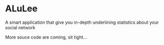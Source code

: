 ALuLee
======

A smart application that give you in-depth underlining statistics about your social network

More souce code are coming, sit tight...
